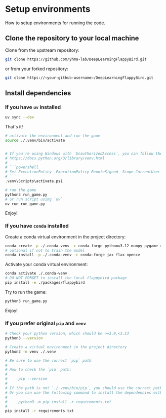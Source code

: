 # Setup environments

How to setup environments for running the code.

## Clone the repository to your local machine

Clone from the upstream repository:

```sh
git clone https://github.com/yhma-lab/DeepLearningFlappyBird.git
```

or from your forked repository:

```sh
git clone https://<your-github-username>/DeepLearningFlappyBird.git
```

## Install dependencies

### If you have `uv` installed

```sh
uv sync --dev
```

That's it!

```sh
# activate the environment and run the game
source ./.venv/bin/activate


# If you're using Windows with `UnauthorizedAccess`, you can follow the instructions below:
# https://docs.python.org/3/library/venv.html
# 
# ```powershell
# Set-ExecutionPolicy -ExecutionPolicy RemoteSigned -Scope CurrentUser
# ```
.venv\Scripts\activate.ps1

# run the game
python3 run_game.py
# or run script using `uv`
uv run run_game.py
```

Enjoy!

### If you have `conda` installed

Create a conda virtual environment in the project directory:

```sh
conda create -p ./.conda-venv -c conda-forge python=3.12 numpy pygame ruff mypy jupyterlab
# optional if not to train the model
conda install -p ./.conda-venv -c conda-forge jax flax opencv
```

Activate your conda virtual environment:

```sh
conda activate ./.conda-venv
# DO NOT FORGET to install the local flappybird package
pip install -e ./packages/flappybird
```

Try to run the game:

```sh
python3 run_game.py
```

Enjoy!

### If you prefer original `pip` and `venv`

```sh
# Check your python version, which should be >=3.9,<3.13
python3 --version

# Create a virtual environment in the project directory
python3 -m venv ./.venv

# Be sure to use the correct `pip` path
#
# How to check the `pip` path:
#
#     pip --version
#
# If the path is not `./.venv/bin/pip`, you should use the correct path.
# Or you can use the following command to install the dependencies either.
#
#     python3 -m pip install -r requirements.txt
#
pip install -r requirements.txt
```
